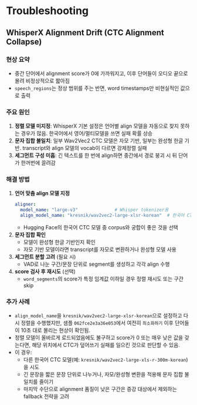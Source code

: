 # Troubleshooting

## WhisperX Alignment Drift (CTC Alignment Collapse)

### 현상 요약
- 중간 단어에서 alignment score가 0에 가까워지고, 이후 단어들이 오디오 끝으로 몰려 비정상적으로 짧아짐
- `speech_regions`는 정상 범위를 주는 반면, word timestamps만 비현실적인 값으로 출력

### 주요 원인
1. **정렬 모델 미지정**: WhisperX 기본 설정은 언어별 align 모델을 자동으로 찾지 못하는 경우가 많음. 한국어에서 영어/멀티모델을 쓰면 실패 확률 상승
2. **문자 집합 불일치**: 일부 Wav2Vec2 CTC 모델은 자모 기반, 일부는 완성형 한글 기반. transcript와 align 모델의 vocab이 다르면 강제정렬 실패
3. **세그먼트 구성 미흡**: 긴 텍스트를 한 번에 align하면 중간에서 경로 붕괴 시 뒤 단어가 한꺼번에 끌려감

### 해결 방법
1. **언어 맞춤 align 모델 지정**
   ```yaml
   aligner:
     model_name: "large-v3"              # Whisper tokenizer용
     align_model_name: "kresnik/wav2vec2-large-xlsr-korean"  # 한국어 CTC 모델
   ```
   - Hugging Face의 한국어 CTC 모델 중 corpus와 궁합이 좋은 것을 선택
2. **문자 집합 확인**
   - 모델이 완성형 한글 기반인지 확인
   - 자모 기반 모델이라면 transcript를 자모로 변환하거나 완성형 모델 사용
3. **세그먼트 분할 고려** (필요 시)
   - VAD로 나눈 구간/문장 단위로 segment를 생성하고 각각 align 수행
4. **score 검사 후 재시도** (선택)
   - `word_segments`의 score가 특정 임계값 이하일 경우 정렬 재시도 또는 구간 skip

### 추가 사례
- `align_model_name`을 `kresnik/wav2vec2-large-xlsr-korean`으로 설정하고 다시 정렬을 수행했지만, 샘플 `062fce2e3a36e053`에서 여전히 `최소화하기` 이후 단어들이 10초 대로 몰리는 현상이 확인됨.
- 정렬 모델이 올바르게 로드되었음에도 불구하고 score가 0 또는 매우 낮은 값을 갖는다면, 해당 위치에서 CTC가 덮어쓰기 실패를 일으킨 것으로 판단할 수 있음.
- 이 경우:
  - 다른 한국어 CTC 모델(예: `kresnik/wav2vec2-large-xls-r-300m-korean`)을 시도
  - 긴 문장을 짧은 문장 단위로 나누거나, 자모/완성형 변환을 적용해 문자 집합 불일치를 줄이기
  - 마지막 수단으로 alignment 품질이 낮은 구간은 증강 대상에서 제외하는 fallback 전략을 고려
